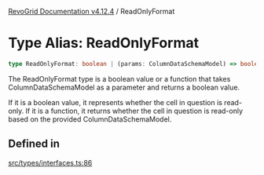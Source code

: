[RevoGrid Documentation v4.12.4](README.md) / ReadOnlyFormat

# Type Alias: ReadOnlyFormat

```ts
type ReadOnlyFormat: boolean | (params: ColumnDataSchemaModel) => boolean;
```

The ReadOnlyFormat type is a boolean value or a function that takes ColumnDataSchemaModel
as a parameter and returns a boolean value.

If it is a boolean value, it represents whether the cell in question is read-only.
If it is a function, it returns whether the cell in question is read-only based on the provided
ColumnDataSchemaModel.

## Defined in

[src/types/interfaces.ts:86](https://github.com/revolist/revogrid/blob/648f56ecfc5430eb0184373ea33dd565a6a33bb9/src/types/interfaces.ts#L86)
